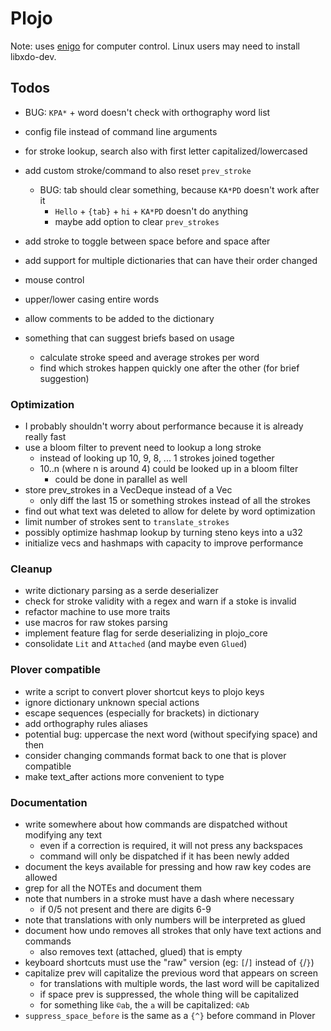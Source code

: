 # Plojo

Note: uses [enigo](https://crates.io/crates/enigo) for computer control. Linux
users may need to install libxdo-dev.

## Todos

- BUG: `KPA*` + word doesn't check with orthography word list
- config file instead of command line arguments
- for stroke lookup, search also with first letter capitalized/lowercased
- add custom stroke/command to also reset `prev_stroke`
  - BUG: tab should clear something, because `KA*PD` doesn't work after it
    - `Hello` + `{tab}` + `hi` + `KA*PD` doesn't do anything
    - maybe add option to clear `prev_strokes`
- add stroke to toggle between space before and space after
- add support for multiple dictionaries that can have their order changed

- mouse control
- upper/lower casing entire words
- allow comments to be added to the dictionary
- something that can suggest briefs based on usage
  - calculate stroke speed and average strokes per word
  - find which strokes happen quickly one after the other (for brief suggestion)

### Optimization
- I probably shouldn't worry about performance because it is already really fast
- use a bloom filter to prevent need to lookup a long stroke
  - instead of looking up 10, 9, 8, ... 1 strokes joined together
  - 10..n (where n is around 4) could be looked up in a bloom filter
    - could be done in parallel as well
- store prev_strokes in a VecDeque instead of a Vec
  - only diff the last 15 or something strokes instead of all the strokes
- find out what text was deleted to allow for delete by word optimization
- limit number of strokes sent to `translate_strokes`
- possibly optimize hashmap lookup by turning steno keys into a u32
- initialize vecs and hashmaps with capacity to improve performance

### Cleanup
- write dictionary parsing as a serde deserializer
- check for stroke validity with a regex and warn if a stoke is invalid
- refactor machine to use more traits
- use macros for raw stokes parsing
- implement feature flag for serde deserializing in plojo_core
- consolidate `Lit` and `Attached` (and maybe even `Glued`)

### Plover compatible
- write a script to convert plover shortcut keys to plojo keys
- ignore dictionary unknown special actions
- escape sequences (especially for brackets) in dictionary
- add orthography rules aliases
- potential bug: uppercase the next word (without specifying space) and then
- consider changing commands format back to one that is plover compatible
- make text_after actions more convenient to type

### Documentation
- write somewhere about how commands are dispatched without modifying any text
  - even if a correction is required, it will not press any backspaces
  - command will only be dispatched if it has been newly added
- document the keys available for pressing and how raw key codes are allowed
- grep for all the NOTEs and document them
- note that numbers in a stroke must have a dash where necessary
  - if 0/5 not present and there are digits 6-9
- note that translations with only numbers will be interpreted as glued
- document how undo removes all strokes that only have text actions and commands
  - also removes text (attached, glued) that is empty
- keyboard shortcuts must use the "raw" version (eg: `[`/`]` instead of `{`/`}`)
- capitalize prev will capitalize the previous word that appears on screen
  - for translations with multiple words, the last word will be capitalized
  - if space prev is suppressed, the whole thing will be capitalized
  - for something like `©ab`, the `a` will be capitalized: `©Ab`
- `suppress_space_before` is the same as a `{^}` before command in Plover
